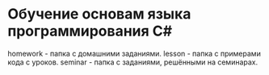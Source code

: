 # Обучение основам языка программирования C#
homework - папка с домашними заданиями.
lesson - папка с примерами кода с уроков.
seminar - папка с заданиями, решёнными на семинарах.
